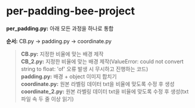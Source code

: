 # per-padding-bee-project

**per_padding.py:** 아래 모든 과정을 하나로 통합  <br/>


**순서:** CB.py -> padding.py -> coordinate.py

>**CB.py:** 지정한 비율에 맞는 배경 제작 <br/>
>**CB_2.py:** 지정한 비율에 맞는 배경 제작(ValueError: could not convert string to float: 'of' 오류 발생 시 무시하고 진행하는 코드) <br/>
>**padding.py:** 배경 + object 이미지 합치기 <br/>
>**coordinate.py:** 원본 라벨링 데이터 txt을 비율에 맞도록 수정 후 생성 <br/>
>**coordinate_2.py:** 원본 라벨링 데이터 txt을 비율에 맞도록 수정 후 생성(txt 파일 속 두 줄 이상 읽기) <br/>

